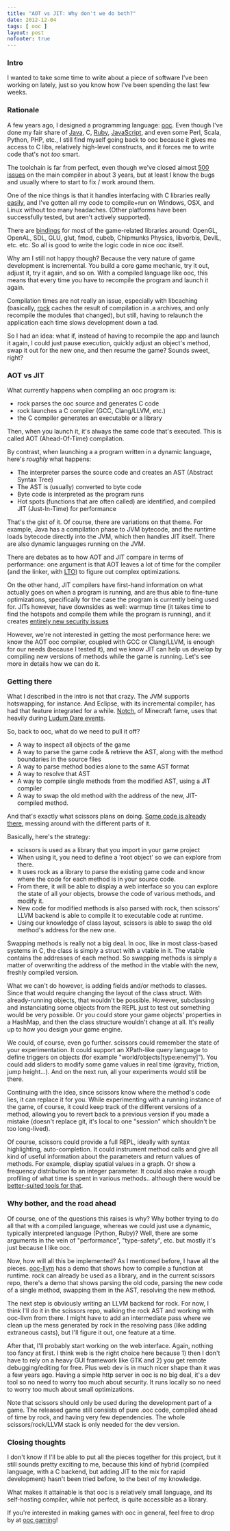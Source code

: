 ```yaml
---
title: "AOT vs JIT: Why don't we do both?"
date: 2012-12-04
tags: [ ooc ]
layout: post
nofooter: true
---
```


### Intro

I wanted to take some time to write about a piece of software I've been working
on lately, just so you know how I've been spending the last few weeks.

### Rationale

A few years ago, I designed a programming language:
[ooc][ooc]. Even though I've done my fair share of [Java][java], C,
[Ruby][ruby], [JavaScript][js], and even some Perl, Scala, Python, PHP, etc., I still
find myself going back to ooc because it gives me access to C libs, relatively
high-level constructs, and it forces me to write code that's not *too* smart.

[ooc]: http://ooc-lang.org
[ruby]: https://github.com/nddrylliog/thebootstrap
[java]: http://xith.org/
[js]: https://github.com/nddrylliog/jsmad

The toolchain is far from perfect, even though we've closed almost [500 issues][issues]
on the main compiler in about 3 years, but at least I know the bugs and usually
where to start to fix / work around them.

[issues]: https://github.com/nddrylliog/rock/issues

One of the nice things is that it handles interfacing with C libraries really
[easily][uses], and I've gotten all my code to compile+run on Windows, OSX, and Linux
without too many headaches. (Other platforms have been successfully tested, but
aren't actively supported).

[uses]: http://docs.ooc-lang.org/language/libs.html

There are [bindings][bind] for most of the game-related libraries around: OpenGL,
OpenAL, SDL, GLU, glut, fmod, cubeb, Chipmunks Physics, libvorbis, DevIL, etc.
etc. So all is good to write the logic code in nice ooc itself.

[bind]: http://ooc.wikia.com/wiki/Libraries

Why am I still not happy though? Because the very nature of game development is
incremental.  You build a core game mechanic, try it out, adjust it, try it
again, and so on. With a compiled language like ooc, this means that every time
you have to recompile the program and launch it again.

Compilation times are not really an issue, especially with libcaching (basically,
[rock][rock] caches the result of compilation in .a archives, and only recompile
the modules that changed), but still, having to relaunch the application each
time slows development down a tad.

[rock]: https://github.com/nddrylliog/rock

So I had an idea: what if, instead of having to recompile the app and launch it
again, I could just pause execution, quickly adjust an object's method, swap it
out for the new one, and then resume the game? Sounds sweet, right?

### AOT vs JIT

What currently happens when compiling an ooc program is:

  - rock parses the ooc source and generates C code
  - rock launches a C compiler (GCC, Clang/LLVM, etc.)
  - the C compiler generates an executable or a library

Then, when you launch it, it's always the same code that's executed.  This is
called AOT (Ahead-Of-Time) compilation.

By contrast, when launching a a program written in a dynamic language, here's
*roughly* what happens:

  - The interpreter parses the source code and creates an AST (Abstract Syntax Tree)
  - The AST is (usually) converted to byte code
  - Byte code is interpreted as the program runs
  - Hot spots (functions that are often called) are identified, and compiled
    JIT (Just-In-Time) for performance

That's the gist of it. Of course, there are variations on that theme. For example,
Java has a compilation phase to JVM bytecode, and the runtime loads bytecode directly
into the JVM, which then handles JIT itself. There are also dynamic languages
running on the JVM.

There are debates as to how AOT and JIT compare in terms of performance: one argument
is that AOT leaves a lot of time for the compiler (and the linker, with [LTO][lto]) to
figure out complex optimizations.

[lto]: http://en.wikipedia.org/wiki/Link-time_optimization

On the other hand, JIT compilers have first-hand information on what actually
goes on when a program is running, and are thus able to fine-tune optimizations,
specifically for the case the program is currently being used for. JITs however,
have downsides as well: warmup time (it takes time to find the hotspots and compile
them while the program is running), and it creates [entirely new security issues][jit-sec]

[jit-sec]: http://www.matasano.com/research/Attacking_Clientside_JIT_Compilers_Paper.pdf

However, we're not interested in getting the most performance here: we know the
AOT ooc compiler, coupled with GCC or Clang/LLVM, is enough for our needs (because
I tested it), and we know JIT can help us develop by compiling new versions of methods
while the game is running. Let's see more in details how we can do it.

### Getting there

What I described in the intro is not that crazy. The JVM supports hotswapping, for instance.
And Eclipse, with its incremental compiler, has had that feature integrated for
a while. [Notch], of Minecraft fame, uses that heavily during [Ludum Dare events][ld].

[notch]: https://twitter.com/notch
[ld]: http://www.ludumdare.com/

So, back to ooc, what do we need to pull it off?

  * A way to inspect all objects of the game
  * A way to parse the game code & retrieve the AST, along with the
    method boundaries in the source files
  * A way to parse method bodies alone to the same AST format
  * A way to resolve that AST
  * A way to compile single methods from the modified AST, using a 
    JIT compiler
  * A way to swap the old method with the address of the new, JIT-compiled
    method.

And that's exactly what scissors plans on doing. [Some code is already there][scis],
messing around with the different parts of it.

[scis]: https://github.com/nddrylliog/scissors

Basically, here's the strategy:

  * scissors is used as a library that you import in your game project
  * When using it, you need to define a 'root object' so we can explore from there.
  * It uses rock as a library to parse the existing game code and know where the
    code for each method is in your source code.
  * From there, it will be able to display a web interface so you can explore the
    state of all your objects, browse the code of various methods, and modify it.
  * New code for modified methods is also parsed with rock, then scissors' LLVM
    backend is able to compile it to executable code at runtime.
  * Using our knowledge of class layout, scissors is able to swap the old method's
    address for the new one.

Swapping methods is really not a big deal. In ooc, like in most class-based systems
in C, the class is simply a struct with a vtable in it. The vtable contains the
addresses of each method. So swapping methods is simply a matter of overwriting the
address of the method in the vtable with the new, freshly compiled version.

What we can't do however, is adding fields and/or methods to classes. Since that
would require changing the layout of the class struct. With already-running objects,
that wouldn't be possible. However, subclassing and instanciating some objects from
the REPL just to test out something would be very possible. Or you could store your
game objects' properties in a HashMap, and then the class structure wouldn't change
at all. It's really up to how you design your game engine.

We could, of course, even go further. scissors could remember the state of your
experimentation. It could support an XPath-like query language to define triggers on
objects (for example "world/objects[type:enemy]"). You could add sliders to modify
some game values in real time (gravity, friction, jump height...). And on the next
run, all your experiments would still be there.

Continuing with the idea, since scissors know where the method's code lies, it can
replace it for you. While experimenting with a running instance of the game, of course,
it could keep track of the different versions of a method, allowing you to revert
back to a previous version if you made a mistake (doesn't replace git, it's local to
one "session" which shouldn't be too long-lived).

Of course, scissors could provide a full REPL, ideally with syntax highlighting,
auto-completion. It could instrument method calls and give all kind of useful information
about the parameters and return values of methods. For example, display spatial values
in a graph. Or show a frequency distribution fo an integer parameter. It could also
make a rough profiling of what time is spent in various methods.. although there would
be [better-suited tools for that][callgrind].

[callgrind]: http://valgrind.org/docs/manual/cl-manual.html

### Why bother, and the road ahead

Of course, one of the questions this raises is why? Why bother trying to do all that
with a compiled language, whereas we could just use a dynamic, typically interpreted
language (Python, Ruby)? Well, there are some arguments in the vein of "performance",
"type-safety", etc. but mostly it's just because I like ooc.

Now, how will all this be implemented? As I mentioned before, I have all the pieces.
[ooc-llvm][ooc-llvm] has a demo that shows how to compile a function at runtime. rock
can already be used as a library, and in the current scissors repo, there's a demo
that shows parsing the old code, parsing the new code of a single method, swapping
them in the AST, resolving the new method.

[ooc-llvm]: https://github.com/nddrylliog/ooc-llvm

The next step is obviously writing an LLVM backend for rock. For now, I think I'll
do it in the scissors repo, walking the rock AST and working with ooc-llvm from there.
I might have to add an intermediate pass where we clean up the mess generated by rock
in the resolving pass (like adding extraneous casts), but I'll figure it out, one feature
at a time.

After that, I'll probably start working on the web interface. Again, nothing too
fancy at first. I think web is the right choice here because 1) then I don't have to
rely on a heavy GUI framework like GTK and 2) you get remote debugging/editing for
free. Plus web dev is in much nicer shape than it was a few years ago. Having a simple
http server in ooc is no big deal, it's a dev tool so no need to worry too much about
security. It runs locally so no need to worry too much about small optimizations.

Note that scissors should only be used during the development part of a game. The
released game still consists of pure .ooc code, compiled ahead of time by rock, and
having very few dependencies. The whole scissors/rock/LLVM stack is only needed for the
dev version.

### Closing thoughts

I don't know if I'll be able to put all the pieces together for this project, but it
still sounds pretty exciting to me, because this kind of hybrid (compiled language,
with a C backend, but adding JIT to the mix for rapid development) hasn't been tried
before, to the best of my knowledge.

What makes it attainable is that ooc is a relatively small language, and its self-hosting
compiler, while not perfect, is quite accessible as a library.

If you're interested in making games with ooc in general, feel free to drop by
at [ooc gaming](http://oocgaming.org/)!

